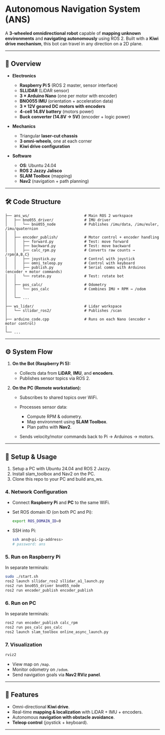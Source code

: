 # Autonomous Navigation System (ANS)

A **3-wheeled omnidirectional robot** capable of **mapping unknown environments** and **navigating autonomously** using ROS 2.
Built with a **Kiwi drive mechanism**, this bot can travel in any direction on a 2D plane.

---

## 📸 Overview

* **Electronics**

  * **Raspberry Pi 5** (ROS 2 master, sensor interface)
  * **SLLIDAR** (LiDAR sensor)
  * **3 × Arduino Nano** (one per motor with encoder)
  * **BNO055 IMU** (orientation + acceleration data)
  * **3 × 12V geared DC motors with encoders**
  * **4-cell 14.8V battery** (motors power)
  * **Buck converter (14.8V → 5V)** (encoder + logic power)

* **Mechanics**

  * Triangular **laser-cut chassis**
  * **3 omni-wheels**, one at each corner
  * **Kiwi drive configuration**

* **Software**

  * **OS**: Ubuntu 24.04
  * **ROS 2 Jazzy Jalisco**
  * **SLAM Toolbox** (mapping)
  * **Nav2** (navigation + path planning)

---

## 🛠 Code Structure

```
├── ans_ws/                         # Main ROS 2 workspace
│   ├── bno055_driver/              # IMU driver
│   │   └── bno055_node             # Publishes /imu/data, /imu/euler, /imu/quaternion
│   │
│   ├── encoder_publish/            # Motor control + encoder handling
│   │   ├── forward.py              # Test: move forward
│   │   ├── backward.py             # Test: move backward
│   │   ├── calc_rpm.py             # Converts raw counts → /rpm{A,B,C}
│   │   ├── joystick.py             # Control with joystick
│   │   ├── omni_teleop.py          # Control with keyboard
│   │   ├── publish.py              # Serial comms with Arduinos (encoder + motor commands)
│   │   └── rotate.py               # Test: rotate bot
│   │
│   ├── pos_calc/                   # Odometry
│   │   └── pos_calc                # Combines IMU + RPM → /odom
│   │
│   └── ...
│
├── ws_lidar/                       # Lidar workspace
│   └── sllidar_ros2/               # Publishes /scan
│
├── arduino_code.cpp                # Runs on each Nano (encoder + motor control)
│
└── ...
```

---

## ⚙️ System Flow

1. **On the Bot (Raspberry Pi 5):**

   * Collects data from **LiDAR**, **IMU**, and **encoders**.
   * Publishes sensor topics via ROS 2.

2. **On the PC (Remote workstation):**

   * Subscribes to shared topics over WiFi.
   * Processes sensor data:

     * Compute RPM & odometry.
     * Map environment using **SLAM Toolbox**.
     * Plan paths with **Nav2**.
   * Sends velocity/motor commands back to Pi → Arduinos → motors.

---

## 🚀 Setup & Usage

1. Setup a PC with Ubuntu 24.04 and ROS 2 Jazzy.
2. Install slam_toolbox and Nav2 on the PC.
3. Clone this repo to your PC and build ans_ws.

### 4. Network Configuration

* Connect **Raspberry Pi** and **PC** to the same WiFi.

* Set ROS domain ID (on both PC and Pi):

  ```bash
  export ROS_DOMAIN_ID=0
  ```

* SSH into Pi:

  ```bash
  ssh ans@<pi-ip-address>
  # password: ans
  ```

### 5. Run on Raspberry Pi

In separate terminals:

```bash
sudo ./start.sh
ros2 launch sllidar_ros2 sllidar_a1_launch.py
ros2 run bno055_driver bno055_node
ros2 run encoder_publish encoder_publish
```

### 6. Run on PC

In separate terminals:

```bash
ros2 run encoder_publish calc_rpm
ros2 run pos_calc pos_calc
ros2 launch slam_toolbox online_async_launch.py
```

### 7. Visualization

```bash
rviz2
```

* View map on `/map`.
* Monitor odometry on `/odom`.
* Send navigation goals via **Nav2 RViz panel**.

---

## 🧭 Features

* Omni-directional **Kiwi drive**.
* Real-time **mapping & localization** with LiDAR + IMU + encoders.
* Autonomous **navigation with obstacle avoidance**.
* **Teleop control** (joystick + keyboard).

---
